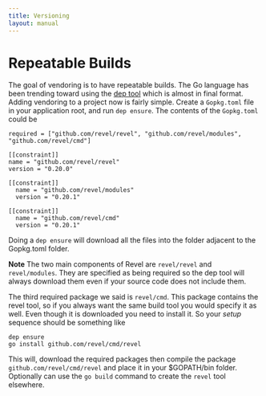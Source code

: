 ```yaml
---
title: Versioning
layout: manual
---
```


# Repeatable Builds

The goal of vendoring is to have repeatable builds. The Go language has been trending toward using
the [dep tool](https://golang.github.io/dep/) which is almost in final format. Adding vendoring
to a project now is fairly simple. Create a `Gopkg.toml` file in your application root,
and run `dep ensure`. The contents of the `Gopkg.toml` could be

```text
required = ["github.com/revel/revel", "github.com/revel/modules", "github.com/revel/cmd"]

[[constraint]]
name = "github.com/revel/revel"
version = "0.20.0"

[[constraint]]
  name = "github.com/revel/modules"
  version = "0.20.1"

[[constraint]]
  name = "github.com/revel/cmd"
  version = "0.20.1"

``` 

Doing a `dep ensure` will download all the files into the folder adjacent to the Gopkg.toml folder.

**Note**
The two main components of Revel are `revel/revel` and `revel/modules`. They are specified as being
required so the dep tool will always download them even if your source code does not include them.

The third required package we said is `revel/cmd`. This package contains the revel tool, so if you
always want the same build tool you would specify it as well. Even though it is downloaded you need
to install it. So your *setup* sequence should be something like

```text
dep ensure 
go install github.com/revel/cmd/revel
```

This will, download the required packages then compile the package  `github.com/revel/cmd/revel` 
and place it in your $GOPATH/bin folder.
Optionally can use the `go build` command to create the `revel` tool elsewhere.